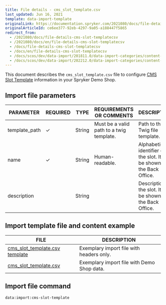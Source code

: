 ```yaml
---
title: File details - cms_slot_template.csv
last_updated: Jun 16, 2021
template: data-import-template
originalLink: https://documentation.spryker.com/2021080/docs/file-details-cms-slot-templatecsv
originalArticleId: ce6ee377-92eb-4297-9a05-a188447f5865
redirect_from:
  - /2021080/docs/file-details-cms-slot-templatecsv
  - /2021080/docs/en/file-details-cms-slot-templatecsv
  - /docs/file-details-cms-slot-templatecsv
  - /docs/en/file-details-cms-slot-templatecsv
  - /docs/scos/dev/data-import/201811.0/data-import-categories/content-management/file-details-cms-slot-template.csv.html
  - /docs/scos/dev/data-import/202212.0/data-import-categories/content-management/file-details-cms-slot-template.csv.html  
---
```


This document describes the `cms_slot_template.csv` file to configure  [CMS Slot Template](/docs/pbc/all/content-management-system/{{page.version}}/tutorials-and-howtos/howto-create-cms-templates.html#template-with-slots) information in your Spryker Demo Shop.



## Import file parameters



| PARAMETER | REQUIRED | TYPE | REQUIREMENTS OR COMMENTS | DESCRIPTION |
| --- | --- | --- | --- | --- |
| template_path | &check;  | String |Must be a valid path to a twig template. | Path to the Twig file template. |
| name |  &check;  | String | Human-readable. | Alphabetical identifier of the slot. It will be shown in the Back Office. |
| description |    | String |  | Description of the slot. It will be shown in the Back Office. |





## Import template file and content example



| FILE | DESCRIPTION |
| --- | --- |
| [cms_slot_template.csv template](https://spryker.s3.eu-central-1.amazonaws.com/docs/Developer+Guide/Back-End/Data+Manipulation/Data+Ingestion/Data+Import/Data+Import+Categories/Content+Management/Template+cms_slot_template.csv) |  Exemplary import file with headers only.  |
| [cms_slot_template.csv](https://spryker.s3.eu-central-1.amazonaws.com/docs/Developer+Guide/Back-End/Data+Manipulation/Data+Ingestion/Data+Import/Data+Import+Categories/Content+Management/cms_slot_template.csv) | Exemplary import file with Demo Shop data. |

## Import file command

```bash
data:import:cms-slot-template
```
